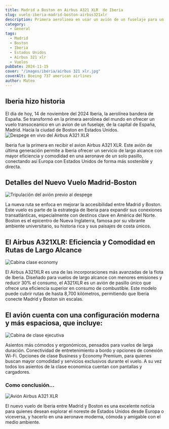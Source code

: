 ```yaml
---
title: Madrid a Boston en Airbus A321 XLR  de Iberia
slug: vuelo-iberia-madrid-boston-airbus321xlr
description: Primera aerolinea en usar un avión de un fuselaje para un vuelo transoceánico.
category:
  - General
tags:
  - Madrid
  - Boston
  - Iberia
  - Estados Unidos
  - Airbus 321 xlr
  - Vuelos
pubDate: 2024-11-15
cover: "/images/iberia/airbus 321 xlr.jpg"
coverAlt: Boeing 737 american airlines
author: Mateo 
---
```

## Iberia hizo historia
El dia de hoy, 14 de noviembre del 2024 Iberia, la aerolínea bandera de España. Se transformó en la primera aerolinea del mundo en ofrecer un vuelo transoceanico en un avion de un fuselaje, de la capital de España, Madrid. Hacia la ciudad de Boston en Estados Unidos.
<img src="/images/iberia/iberia.jpg" alt="Despege en vivo del Airbus A321 XLR">


Iberia fue la primera en recibir el avion Airbus A321 XLR. Este avión de última generación permite a Iberia ofrecer un servicio de largo alcance con mayor eficiencia y comodidad en una aeronave de un solo pasillo, conectando así Europa con Estados Unidos de forma más sostenible y directa.

## Detalles del Nuevo Vuelo Madrid-Boston
<img src="/images/iberia/iberia 3.jpg" alt="Tripulación del avión previo al despege">

La nueva ruta se enfoca en mejorar la accesibilidad entre Madrid y Boston. Este vuelo es parte de la estrategia de Iberia para expandir sus conexiones transatlánticas, especialmente con destinos clave en América del Norte. Boston es el epicentro de Nueva Inglaterra, famosa por su vibrante ambiente universitario, su historia rica y sus paisajes de costa únicos.

## El Airbus A321XLR: Eficiencia y Comodidad en Rutas de Largo Alcance
<img src="/images/iberia/iberia5.jpg" alt="Cabina clase economy">

El Airbus A321XLR es una de las incorporaciones más avanzadas de la flota de Iberia. Diseñado para vuelos de largo alcance con menores emisiones y reducir 30% el consumo, el A321XLR es un avión de pasillo único que ofrece una eficiencia superior en consumo de combustible. Este modelo puede cubrir rutas de hasta 8,700 kilómetros, permitiendo que Iberia conecte Madrid y Boston sin escalas.

## El avión cuenta con una configuración moderna y más espaciosa, que incluye:
<img src="/images/iberia/iberia 4.jpg" alt="Cabina de clase ejecutiva">

Asientos más cómodos y ergonómicos, pensados para vuelos de larga duración.
Conectividad de entretenimiento a bordo y opciones de conexión Wi-Fi.
Opciones de clase Business y Economy Premium, para quienes buscan mayor comodidad y servicios exclusivos durante el vuelo.
A su vez todos los asientos de la clase economica cuentan con pantallas y cargadores.


### Como conclusión...
<img src="/images/iberia/iberia2.jpg" alt="Avión Airbus A321 XLR">

El nuevo vuelo de Iberia entre Madrid y Boston es una excelente noticia para quienes desean explorar el noreste de Estados Unidos desde Europa o viceversa, y hacerlo en una aeronave moderna, cómoda y amigable con el medio ambiente.